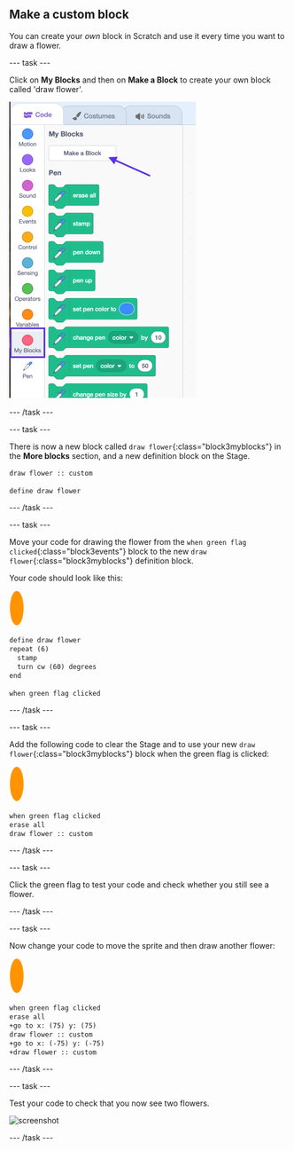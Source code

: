 ## Make a custom block 

You can create your _own_ block in Scratch and use it every time you want to draw a flower.  

--- task ---

Click on **My Blocks** and then on **Make a Block** to create your own block called 'draw flower'.

![Scratch menu with an arrow to 'Make a Block' and a box around the 'My blocks' red menu option.](images/flower-make-block.png)

--- /task ---

--- task ---

There is now a new block called `draw flower`{:class="block3myblocks"} in the **More blocks** section, and a new definition block on the Stage.

```blocks3
draw flower :: custom

define draw flower
```

--- /task ---

--- task ---

Move your code for drawing the flower from the `when green flag clicked`{:class="block3events"} block to the new `draw flower`{:class="block3myblocks"} definition block. 

Your code should look like this:

![flower sprite](images/flower-sprite.png)

```blocks3
define draw flower
repeat (6) 
  stamp
  turn cw (60) degrees
end

when green flag clicked
``` 

--- /task ---

--- task ---

Add the following code to clear the Stage and to use your new `draw flower`{:class="block3myblocks"} block when the green flag is clicked:

![flower sprite](images/flower-sprite.png)

```blocks3
when green flag clicked
erase all
draw flower :: custom
```
 
--- /task ---

--- task ---

Click the green flag to test your code and check whether you still see a flower. 

--- /task ---

--- task ---

Now change your code to move the sprite and then draw another flower:

![flower sprite](images/flower-sprite.png)

```blocks3
when green flag clicked
erase all
+go to x: (75) y: (75)
draw flower :: custom
+go to x: (-75) y: (-75)
+draw flower :: custom 
```

--- /task ---

--- task ---

Test your code to check that you now see two flowers.

![screenshot](images/flower-two.png)  
 
--- /task ---
